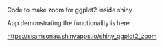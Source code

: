 
Code to make zoom for ggplot2 inside shiny

App demonstrating the functionality is here

https://ssamsonau.shinyapps.io/shiny_ggplot2_zoom